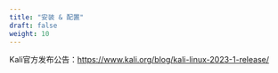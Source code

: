 ```yaml
---
title: "安装 & 配置"
draft: false
weight: 10
---
```


Kali官方发布公告：<https://www.kali.org/blog/kali-linux-2023-1-release/>

